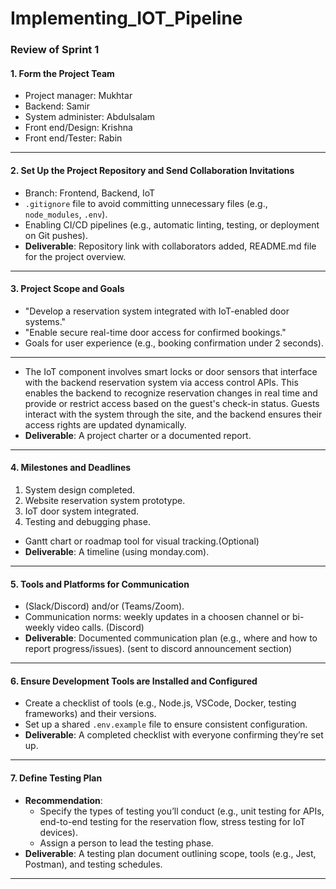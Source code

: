 # Implementing_IOT_Pipeline

### **Review of Sprint 1**


#### 1. **Form the Project Team**
- Project manager: Mukhtar
- Backend: Samir
- System administer: Abdulsalam
- Front end/Design: Krishna
- Front end/Tester: Rabin



---

#### 2. **Set Up the Project Repository and Send Collaboration Invitations**

- Branch: Frontend, Backend, IoT 
- `.gitignore` file to avoid committing unnecessary files (e.g., `node_modules`, `.env`).
- Enabling CI/CD pipelines (e.g., automatic linting, testing, or deployment on Git pushes).
- **Deliverable**: Repository link with collaborators added, README.md file for the project overview.

---

#### 3. **Project Scope and Goals**

- "Develop a reservation system integrated with IoT-enabled door systems."
- "Enable secure real-time door access for confirmed bookings."
- Goals for user experience (e.g., booking confirmation under 2 seconds).

---

- The IoT component involves smart locks or door sensors that interface with the backend reservation system via access control APIs. This enables the backend to recognize reservation changes in real time and provide or restrict access based on the guest's check-in status. Guests interact with the system through the site, and the backend ensures their access rights are updated dynamically.
- **Deliverable**: A project charter or a documented report.

---

#### 4. **Milestones and Deadlines**

1. System design completed.
2. Website reservation system prototype.
3. IoT door system integrated.
4. Testing and debugging phase.
- Gantt chart or roadmap tool for visual tracking.(Optional)
- **Deliverable**: A timeline (using monday.com).

---

#### 5. **Tools and Platforms for Communication**

-  (Slack/Discord) and/or (Teams/Zoom).
- Communication norms: weekly updates in a choosen channel or bi-weekly video calls. (Discord)
- **Deliverable**: Documented communication plan (e.g., where and how to report progress/issues). (sent to discord announcement section)

---

#### 6. **Ensure Development Tools are Installed and Configured**


- Create a checklist of tools (e.g., Node.js, VSCode, Docker, testing frameworks) and their versions.
- Set up a shared `.env.example` file to ensure consistent configuration.
- **Deliverable**: A completed checklist with everyone confirming they’re set up.


---

#### 7. **Define Testing Plan**

- **Recommendation**:
    - Specify the types of testing you’ll conduct (e.g., unit testing for APIs, end-to-end testing for the reservation flow, stress testing for IoT devices).
    - Assign a person to lead the testing phase.
- **Deliverable**: A testing plan document outlining scope, tools (e.g., Jest, Postman), and testing schedules.

---


